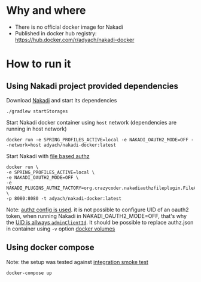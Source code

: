 # Why and where
- There is no official docker image for Nakadi
- Published in docker hub registry: https://hub.docker.com/r/adyach/nakadi-docker

# How to run it
## Using Nakadi project provided dependencies
Download [Nakadi](https://github.com/zalando/nakadi/releases) and start its dependencies
```
./gradlew startStorages
```
Start Nakadi docker container using `host` network (dependencies are running in host network)
```
docker run -e SPRING_PROFILES_ACTIVE=local -e NAKADI_OAUTH2_MODE=OFF --network=host adyach/nakadi-docker:latest
```

Start Nakadi with [file based authz](https://github.com/adyach/nakadi-authz-file-plugin)
```
docker run \
-e SPRING_PROFILES_ACTIVE=local \
-e NAKADI_OAUTH2_MODE=OFF \
-e NAKADI_PLUGINS_AUTHZ_FACTORY=org.crazycoder.nakadiauthzfileplugin.FileAuthorizationServiceFactory \
-p 8080:8080 -t adyach/nakadi-docker:latest
```
Note: [authz config is used](https://github.com/adyach/nakadi-docker/blob/master/data/authz.json). it is not possible to configure UID of an oauth2 token, when running Nakadi in NAKADI_OAUTH2_MODE=OFF, that's why the [UID is allways `adminClientId`](https://github.com/zalando/nakadi/blob/effb2ed7e95bd329ab73ce06b2857aa57510e539/src/main/java/org/zalando/nakadi/security/ClientResolver.java#L27).
It should be possible to replace authz.json in container using `-v` option [docker volumes](https://docs.docker.com/storage/volumes)

## Using docker compose
Note: the setup was tested against [integration smoke test](https://github.com/zalando/nakadi/blob/167c0c1206b83128f5ec16b5808d54ec20c75c82/src/acceptance-test/java/org/zalando/nakadi/webservice/UserJourneyAT.java)
```
docker-compose up
```
